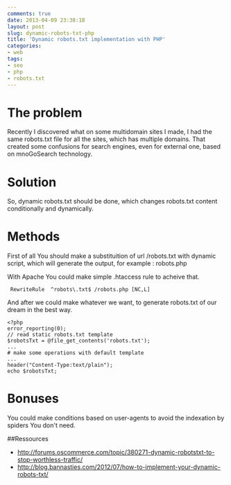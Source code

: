 ```yaml
---
comments: true
date: 2013-04-09 23:38:18
layout: post
slug: dynamic-robots-txt-php
title: 'Dynamic robots.txt implementation with PHP'
categories:
- web
tags:
- seo
- php
- robots.txt
---
```


# The problem

Recently I discovered what on some multidomain sites I made, I had the same robots.txt file for all the sites, which has multiple domains. That created some confusions for search engines, even for external one, based on mnoGoSearch technology.

# Solution

So, dynamic robots.txt should be done, which changes robots.txt content conditionally and dynamically.

# Methods

First of all You should make a substituition of url /robots.txt with dynamic script, which will generate the output, for example : robots.php

With Apache You could make simple .htaccess rule to acheive that.

     RewriteRule  ^robots\.txt$ /robots.php [NC,L]

And after we could make whatever we want, to generate robots.txt of our dream in the best way.

    <?php
    error_reporting(0);
    // read static robots.txt template
    $robotsTxt = @file_get_contents('robots.txt');
    ...
    # make some operations with default template
    ...
    header("Content-Type:text/plain");
    echo $robotsTxt;

# Bonuses

You could make conditions based on user-agents to avoid the indexation by spiders You don't need.

##Ressources

* http://forums.oscommerce.com/topic/380271-dynamic-robotstxt-to-stop-worthless-traffic/
* http://blog.bannasties.com/2012/07/how-to-implement-your-dynamic-robots-txt/
